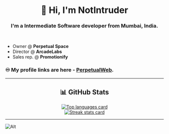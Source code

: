 <h1 align="center">👋 Hi, I'm NotIntruder</h1>
<h3 align="center">I'm a Intermediate Software developer from Mumbai, India.</h3><br>

- Owner @ **Perpetual Space**<br>
- Director @ **ArcadeLabs**<br>
- Sales rep. @ **Promotionify**<br>

### ♾️ My profile links are here - [PerpetualWeb](https://notintruder.github.io/PerpetualWeb/).

*************

<h2 align="center"> 📊 GitHub Stats </h2>

<div align="center">
<a href="https://github.com/NotIntruder" alt="Go to GitHub profile">
    <img src="https://github-readme-stats.vercel.app/api/top-langs/?username=NotIntruder&title_color=ffffff&text_color=c9cacc&icon_color=2bbc8a&bg_color=1d1f21"
        alt="Top languages card" /> <br>
    <img src="https://github-readme-streak-stats.herokuapp.com/?user=NotIntruder" alt="Streak stats card" />
</a>
</div>

*************

![Alt](https://repobeats.axiom.co/api/embed/fe196358bd75349ed47ba5c9532b6ffffa586095.svg "Repobeats analytics image")

<!--START_SECTION:waka-->

<!--END_SECTION:waka-->

